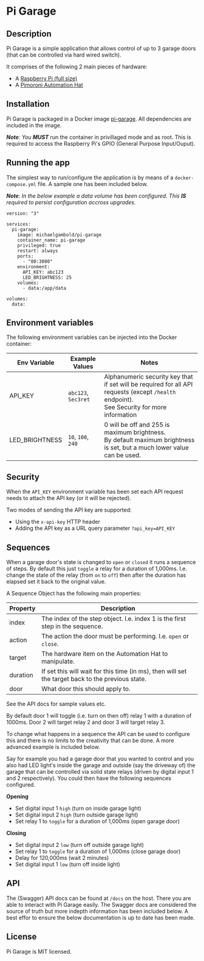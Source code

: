 # Pi Garage

## Description

Pi Garage is a simple application that allows control of up to 3 garage doors (that can be controlled via hard wired switch).

It comprises of the following 2 main pieces of hardware:
* A [Raspberry Pi (full size)](https://www.raspberrypi.com/products/raspberry-pi-4-model-b/)
* A [Pimoroni Automation Hat](https://shop.pimoroni.com/products/automation-hat?variant=30712316554)

## Installation

Pi Garage is packaged in a Docker image [pi-garage](https://hub.docker.com/r/michaelgambold/pi-garage). All dependencies are included in the image.

_**Note**: You **MUST**_ run the container in privillaged mode and as root. This is required to access the Raspberry Pi's GPIO (General Purpose Input/Ouput).

## Running the app

The simplest way to run/configure the application is by means of a `docker-compose.yml` file. A sample one has been included below.

_**Note**: In the below example a data volume has been configured. This **IS** required to persist configuration accross upgrades._

```
version: "3"

services:
  pi-garage:
    image: michaelgambold/pi-garage
    container_name: pi-garage
    privileged: true
    restart: always
    ports:
      - "80:3000"
    environment:
      API_KEY: abc123
      LED_BRIGHTNESS: 25
    volumes:
      - data:/app/data

volumes:
  data:

```

## Environment variables

The following environment variables can be injected into the Docker container:

| Env Variable   | Example Values      | Notes  |
|----------------|---------------------|--------|
| API_KEY        | `abc123`, `Sec3ret` | Alphanumeric security key that if set will be required for all API requests (except `/health` endpoint).<br />See Security for more information |
| LED_BRIGHTNESS | `10`, `100`, `240`  | 0 will be off and 255 is maximum brightness.<br />By default maximum brightness is set, but a much lower value can be used. |

## Security

When the `API_KEY` environment variable has been set each API request needs to attach the API key (or it will be rejected).

Two modes of sending the API key are supported:
* Using the `x-api-key` HTTP header
* Adding the API key as a URL query parameter `?api_key=API_KEY`

## Sequences

When a garage door's state is changed to `open` or `closed` it runs a sequence of steps. By default this just `toggle` a relay for a duration of 1,000ms. I.e. change the state of the relay (from `on` to `off`) then after the duration has elapsed set it back to the original value.

A Sequence Object has the following main properties:

| Property | Description |
|----------|-------------|
| index    | The index of the step object. I.e. index 1 is the first step in the sequence. |
| action   | The action the door must be performing. I.e. `open` or `close`. |
| target   | The hardware item on the Automation Hat to manipulate. |
| duration | If set this will wait for this time (in ms), then will set the target back to the previous state. |
| door     | What door this should apply to. |

See the API docs for sample values etc.

By default door 1 will toggle (i.e. turn on then off) relay 1 with a duration of 1000ms. Door 2 will target relay 2 and door 3 will target relay 3.

To change what happens in a sequence the API can be used to configure this and there is no limits to the creativity that can be done. A more advanced example is included below.

Say for example you had a garage door that you wanted to control and you also had LED light's inside the garage and outside (say the driveway of) the garage that
can be controlled via solid state relays (driven by digital input 1 and 2 respectively). You could then have the following sequences configured.

**Opening**
* Set digital input 1 `high` (turn on inside garage light)
* Set digital input 2 `high` (turn outside garage light)
* Set relay 1 to `toggle` for a duration of 1,000ms (open garage door)

**Closing**
* Set digital input 2 `low` (turn off outside garage light)
* Set relay 1 to `toggle` for a duration of 1,000ms (close garage door)
* Delay for 120,000ms (wait 2 minutes)
* Set digital input 1 `low` (turn off inside light)

## API

The (Swagger) API docs can be found at `/docs` on the host. There you are able to interact with Pi Garage easily. The Swagger docs are considered the source of
truth but more indepth information has been included below. A best effor to ensure the below documentation is up to date has been made.



<!-- ## Support

Nest is an MIT-licensed open source project. It can grow thanks to the sponsors and support by the amazing backers. If you'd like to join them, please [read more here](https://docs.nestjs.com/support). -->

<!-- ## Stay in touch

- Author - [Kamil Myśliwiec](https://kamilmysliwiec.com)
- Website - [https://nestjs.com](https://nestjs.com/)
- Twitter - [@nestframework](https://twitter.com/nestframework) -->

## License

Pi Garage is MIT licensed.
